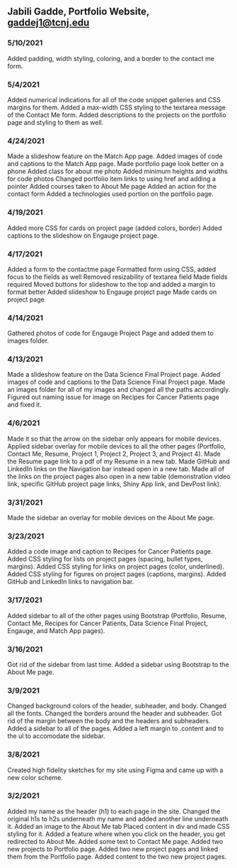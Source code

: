 ## Jabili Gadde, Portfolio Website, gaddej1@tcnj.edu

### 5/10/2021
Added padding, width styling, coloring, and a border to the contact me form.

### 5/4/2021
Added numerical indications for all of the code snippet galleries and CSS margins for them.
Added a max-width CSS styling to the textarea message of the Contact Me form. 
Added descriptions to the projects on the portfolio page and styling to them as well.

### 4/24/2021
Made a slideshow feature on the Match App page.
Added images of code and captions to the Match App page.
Made portfolio page look better on a phone
Added class for about me photo
Added minimum heights and widths for code photos
Changed portfolio item links to using href and adding a pointer
Added courses taken to About Me page
Added an action for the contact form
Added a technologies used portion on the portfolio page.

### 4/19/2021
Added more CSS for cards on project page (added colors, border)
Added captions to the slideshow on Engauge project page.

### 4/17/2021
Added a form to the contactme page
Formatted form using CSS, added focus to the fields as well
Removed resizability of textarea field
Made fields required
Moved buttons for slideshow to the top and added a margin to format better
Added slideshow to Engauge project page
Made cards on project page

### 4/14/2021
Gathered photos of code for Engauge Project Page and added them to images folder.

### 4/13/2021
Made a slideshow feature on the Data Science Final Project page.
Added images of code and captions to the Data Science Final Project page.
Made an images folder for all of my images and changed all the paths accordingly.
Figured out naming issue for image on Recipes for Cancer Patients page and fixed it.

### 4/6/2021
Made it so that the arrow on the sidebar only appears for mobile devices.
Applied sidebar overlay for mobile devices to all the other pages (Portfolio, Contact Me, Resume, Project 1, Project 2, Project 3, and Project 4).
Made the Resume page link to a pdf of my Resume in a new tab.
Made GitHub and LinkedIn links on the Navigation bar instead open in a new tab.
Made all of the links on the project pages also open in a new table (demonstration video link, specific GitHub project page links, Shiny App link, and DevPost link).

### 3/31/2021
Made the sidebar an overlay for mobile devices on the About Me page.

### 3/23/2021
Added a code image and caption to Recipes for Cancer Patients page.
Added CSS styling for lists on project pages (spacing, bullet types, margins).
Added CSS styling for links on project pages (color, underlined).
Added CSS styling for figures on project pages (captions, margins).
Added GitHub and LinkedIn links to navigation bar. 

### 3/17/2021
Added sidebar to all of the other pages using Bootstrap (Portfolio, Resume, Contact Me, Recipes for Cancer Patients, Data Science Final Project, Engauge, and Match App pages).


### 3/16/2021
Got rid of the sidebar from last time. 
Added a sidebar using Bootstrap to the About Me page.

### 3/9/2021
Changed background colors of the header, subheader, and body.
Changed all the fonts.
Changed the borders around the header and subheader.
Got rid of the margin between the body and the headers and subheaders.
Added a sidebar to all of the pages.
Added a left margin to .content and to the ul to accomodate the sidebar.

### 3/8/2021
Created high fidelity sketches for my site using Figma and came up with a new color scheme.

### 3/2/2021
Added my name as the header (h1) to each page in the site. 
Changed the original h1s to h2s underneath my name and added another line underneath it. 
Added an image to the About Me tab 
Placed content in div and made CSS styling for it. 
Added a feature where when you click on the header, you get redirected to About Me. 
Added some text to Contact Me page. 
Added two new projects to Portfolio page. 
Added two new project pages and linked them from the Portfolio page. 
Added content to the two new project pages. 